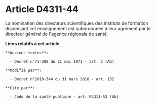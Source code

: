 # Article D4311-44

La nomination des directeurs scientifiques des instituts de formation dispensant cet enseignement est subordonnée à leur
agrément par le  directeur général de l'agence régionale de santé.

**Liens relatifs à cet article**

	**Anciens textes**:

	  - Décret n°71-388 du 21 mai 1971 - art. 2 (Ab)

	**Modifié par**:

	  - Décret n°2010-344 du 31 mars 2010 - art. 132

	**Cité par**:

	  - Code de la santé publique - art. R4311-53 (Ab)
